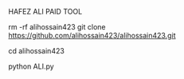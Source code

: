 HAFEZ ALI PAID TOOL 

rm -rf alihossain423 
git clone https://github.com/alihossain423/alihossain423.git

cd alihossain423 

python ALI.py
